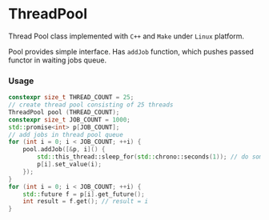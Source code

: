 # ThreadPool
Thread Pool class implemented with `C++` and `Make` under `Linux` platform.

Pool provides simple interface. Has `addJob` function, which pushes passed functor in waiting jobs queue.

### Usage

```c++
constexpr size_t THREAD_COUNT = 25;
// create thread pool consisting of 25 threads
ThreadPool pool (THREAD_COUNT);
constexpr size_t JOB_COUNT = 1000;
std::promise<int> p[JOB_COUNT];
// add jobs in thread pool queue
for (int i = 0; i < JOB_COUNT; ++i) {
    pool.addJob([&p, i]() {
        std::this_thread::sleep_for(std::chrono::seconds(1)); // do some computations
        p[i].set_value(i);
    });
}
for (int i = 0; i < JOB_COUNT; ++i) {
    std::future f = p[i].get_future();
    int result = f.get(); // result = i
}
```
